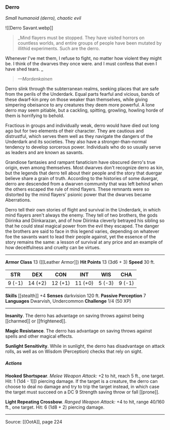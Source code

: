 ### Derro
_Small humanoid (derro), chaotic evil_

![[Derro Savant.webp]]

> _Mind flayers must be stopped. They have visited horrors on countless worlds, and entire groups of people have been mutated by illithid experiments. Such are the derro.

Whenever I've met them, I refuse to fight, no matter how violent they might be. I think of the dwarves they once were. and I must confess that even I have shed tears.
_
> _—Mordenkainen_

Derro slink through the subterranean realms, seeking places that are safe from the perils of the Underdark. Equal parts fearful and vicious, bands of these dwarf-kin prey on those weaker than themselves, while giving simpering obeisance to any creatures they deem more powerful. A lone derro may seem pitiable, but a cackling, spitting, growling, howling horde of them is horrifying to behold.

Fractious in groups and individually weak, derro would have died out long ago but for two elements of their character. They are cautious and distrustful, which serves them well as they navigate the dangers of the Underdark and its societies. They also have a stronger-than-normal tendency to develop sorcerous power. Individuals who do so usually serve as leaders and are known as savants.

Grandiose fantasies and rampant fanaticism have obscured derro's true origin, even among themselves. Most dwarves don't recognize derro as kin, but the legends that derro tell about their people and the story that duergar believe share a grain of truth. According to the histories of some duergar, derro are descended from a dwarven community that was left behind when the others escaped the rule of mind flayers. These remnants were so distorted by the mind flayers' psionic power that the dwarves became Aberrations.

Derro tell their own stories of flight and survival in the Underdark, in which mind flayers aren't always the enemy. They tell of two brothers, the gods Diirinka and Diinkarazan, and of how Diirinka cleverly betrayed his sibling so that he could steal magical power from the evil they escaped. The danger the brothers are said to face in this legend varies, depending on whatever foe the savants want to lead their people against, yet the essence of the story remains the same: a lesson of survival at any price and an example of how deceitfulness and cruelty can be virtues.



---

**Armor Class** 13 ([[Leather Armor]])
**Hit Points** 13 (3d6 + 3)
**Speed** 30 ft.

| STR     | DEX     | CON     | INT     | WIS     | CHA     |
|---------|---------|---------|---------|---------|---------|
| 9 (-1) | 14 (+2) | 12 (+1) | 11 (+0) | 5 (-3) | 9 (-1) |

**Skills** [[stealth]] +4
**Senses** darkvision 120 ft.
**Passive Perception** 7
**Languages** Dwarvish, Undercommon
**Challenge** 1/4 (50 XP)

---

**Insanity**. The derro has advantage on saving throws against being [[charmed]] or [[frightened]].

**Magic Resistance**. The derro has advantage on saving throws against spells and other magical effects.

**Sunlight Sensitivity**. While in sunlight, the derro has disadvantage on attack rolls, as well as on Wisdom (Perception) checks that rely on sight.

##### Actions
**Hooked Shortspear**. _Melee Weapon Attack:_ +2 to hit, reach 5 ft., one target. Hit: 1 (1d4 - 1]]) piercing damage. If the target is a creature, the derro can choose to deal no damage and try to trip the target instead, in which case the target must succeed on a DC 9 Strength saving throw or fall [[prone]].

**Light Repeating Crossbow**. _Ranged Weapon Attack:_ +4 to hit, range 40/160 ft., one target. Hit: 6 (1d8 + 2) piercing damage.


---

Source: [[OotA]], page 224